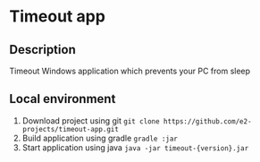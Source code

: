 # Timeout app
## Description
Timeout Windows application which prevents your PC from sleep

## Local environment
1. Download project using git `git clone https://github.com/e2-projects/timeout-app.git`
2. Build application using gradle `gradle :jar`
3. Start application using java `java -jar timeout-{version}.jar`
